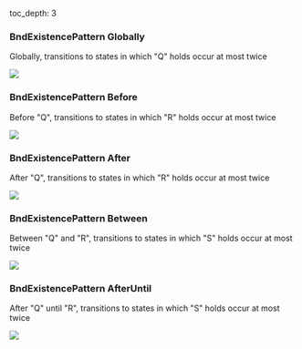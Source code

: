 toc_depth: 3

### BndExistencePattern Globally

Globally, transitions to states in which "Q" holds occur at most twice

![](/img/patterns/BndExistencePattern_Globally.svg)
### BndExistencePattern Before

Before "Q", transitions to states in which "R" holds occur at most twice

![](/img/patterns/BndExistencePattern_Before.svg)
### BndExistencePattern After

After "Q", transitions to states in which "R" holds occur at most twice

![](/img/patterns/BndExistencePattern_After.svg)
### BndExistencePattern Between

Between "Q" and "R", transitions to states in which "S" holds occur at most twice

![](/img/patterns/BndExistencePattern_Between.svg)
### BndExistencePattern AfterUntil

After "Q" until "R", transitions to states in which "S" holds occur at most twice

![](/img/patterns/BndExistencePattern_AfterUntil.svg)
